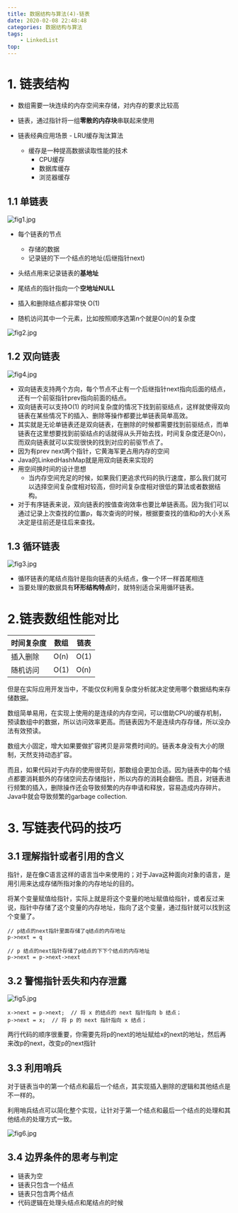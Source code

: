 ```yaml
---
title: 数据结构与算法(4)-链表
date: 2020-02-08 22:48:48
categories: 数据结构与算法
tags:
    - LinkedList
top:
---
```


# 1. 链表结构

+ 数组需要一块连续的内存空间来存储，对内存的要求比较高
+ 链表，通过指针将一组**零散的内存块**串联起来使用

+ 链表经典应用场景 - LRU缓存淘汰算法
    + 缓存是一种提高数据读取性能的技术
        + CPU缓存
        + 数据库缓存
        + 浏览器缓存

## 1.1 单链表

![fig1.jpg](https://i.loli.net/2020/02/09/Q9fFlx6ap5B47Mj.jpg)

+ 每个链表的节点 
    + 存储的数据
    + 记录链的下一个结点的地址(后继指针next)

+ 头结点用来记录链表的**基地址**
+ 尾结点的指针指向一个**空地址NULL**
+ 插入和删除结点都非常快 O(1)
+ 随机访问其中一个元素，比如按照顺序选第n个就是O(n)的复杂度

![fig2.jpg](https://i.loli.net/2020/02/09/h6maNKWveQnfgGP.jpg)

## 1.2 双向链表
![fig4.jpg](https://i.loli.net/2020/02/09/rYhNQ1Zwp5klgVn.jpg)

+ 双向链表支持两个方向，每个节点不止有一个后继指针next指向后面的结点，还有一个前驱指针prev指向前面的结点。
+ 双向链表可以支持O(1) 的时间复杂度的情况下找到前驱结点，这样就使得双向链表在某些情况下的插入、删除等操作都要比单链表简单高效。
+ 其实就是无论单链表还是双向链表，在删除的时候都需要找到前驱结点，而单链表在这里想要找到前驱结点的话就得从头开始去找，时间复杂度还是O(n)，而双向链表就可以实现很快的找到对应的前驱节点了。
+ 因为有prev next两个指针，它黄海军更占用内存的空间
+ Java的LinkedHashMap就是用双向链表来实现的
+ 用空间换时间的设计思想
    + 当内存空间充足的时候，如果我们更追求代码的执行速度，那么我们就可以选择空间复杂度相对较高，但时间复杂度相对很低的算法或者数据结构。 
+ 对于有序链表来说，双向链表的按值查询效率也要比单链表高。因为我们可以通过记录上次查找的位置p，每次查询的时候，根据要查找的值和p的大小关系决定是往前还是往后来查找。


## 1.3 循环链表

![fig3.jpg](https://i.loli.net/2020/02/09/BLOXWHUgpeJoQGh.jpg)

+ 循环链表的尾结点指针是指向链表的头结点，像一个环一样首尾相连
+ 当要处理的数据具有**环形结构特点**时，就特别适合采用循环链表。

# 2.链表数组性能对比


时间复杂度 | 数组 | 链表
---|---|---
插入删除 | O(n) | O(1)
随机访问 | O(1) | O(n)

但是在实际应用开发当中，不能仅仅利用复杂度分析就决定使用哪个数据结构来存储数据。

数组简单易用，在实现上使用的是连续的内存空间，可以借助CPU的缓存机制，预读数组中的数据，所以访问效率更高。而链表因为不是连续内存存储，所以没办法有效预读。

数组大小固定，增大如果要做扩容拷贝是非常费时间的。链表本身没有大小的限制，天然支持动态扩容。

而且，如果代码对于内存的使用很苛刻，那数组会更加合适。因为链表中的每个结点都要消耗额外的存储空间去存储指针，所以内存的消耗会翻倍。而且，对链表进行频繁的插入，删除操作还会导致频繁的内存申请和释放，容易造成内存碎片。Java中就会导致频繁的garbage collection. 

# 3. 写链表代码的技巧

## 3.1 理解指针或者引用的含义

指针，是在像C语言这样的语言当中来使用的；对于Java这种面向对象的语言，是用引用来达成存储所指对象的内存地址的目的。

将某个变量赋值给指针，实际上就是将这个变量的地址赋值给指针，或者反过来说，指针中存储了这个变量的内存地址，指向了这个变量，通过指针就可以找到这个变量了。
    
    // p结点的next指针里面存储了q结点的内存地址
    p->next = q
    
    // p 结点的next指针存储了p结点的下下个结点的内存地址
    p->next = p->next->next


## 3.2 警惕指针丢失和内存泄露

![fig5.jpg](https://i.loli.net/2020/02/09/ASXEJ4ZYzf6lmrH.jpg)

    x->next = p->next;  // 将 x 的结点的 next 指针指向 b 结点；
    p->next = x;  // 将 p 的 next 指针指向 x 结点；
    
两行代码的顺序很重要，你需要先将p的next的地址赋给x的next的地址，然后再来改p的next，改变p的next指针

## 3.3 利用哨兵

对于链表当中的第一个结点和最后一个结点，其实现插入删除的逻辑和其他结点是不一样的。

利用哨兵结点可以简化整个实现，让针对于第一个结点和最后一个结点的处理和其他结点的处理方式一致。

![fig6.jpg](https://i.loli.net/2020/02/09/A43BtwNSuvhMy7n.jpg)

## 3.4 边界条件的思考与判定

+ 链表为空
+ 链表只包含一个结点
+ 链表只包含两个结点
+ 代码逻辑在处理头结点和尾结点的时候